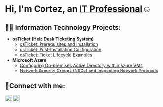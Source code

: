 <h1>Hi, I'm Cortez, an <a href="https://linkedin.com/in/Cortezrios">IT Professional</a>☺</h1>

<h2>👨‍💻 Information Technology Projects:</h2>

- <b>osTicket (Help Desk Ticketing System)</b>
  - [osTicket: Prerequisites and Installation](https://github.com/tezranitup/osticket-prereqs)
  - [osTicket: Post-Installation Configuration](https://github.com/tezranitup/post-install-config)
  - [osTicket: Ticket Lifecycle Examples](https://github.com/tezranitup/ticket-lifecycle)
- <b>Microsoft Azure</b>
  - [Configuring On-premises Active Directory within Azure VMs](https://github.com/tezranitup/configure-ad)
  - [Network Security Groups (NSGs) and Inspecting Network Protocols](https://github.com/tezranitup/azure-network-protocols)

<h2>🤳Connect with me:</h2>

[<img align="left" alt="Cortez | LinkedIn" width="22px" src="https://cdn.jsdelivr.net/npm/simple-icons@v3/icons/linkedin.svg" />][linkedin]
[<img align="left" alt="Cortez | Instagram" width="22px" src="https://cdn.jsdelivr.net/npm/simple-icons@v3/icons/instagram.svg" />][instagram]

[instagram]: https://www.instagram.com/blueface.tez
[linkedin]: https://linkedin.com/in/Cortezrios
